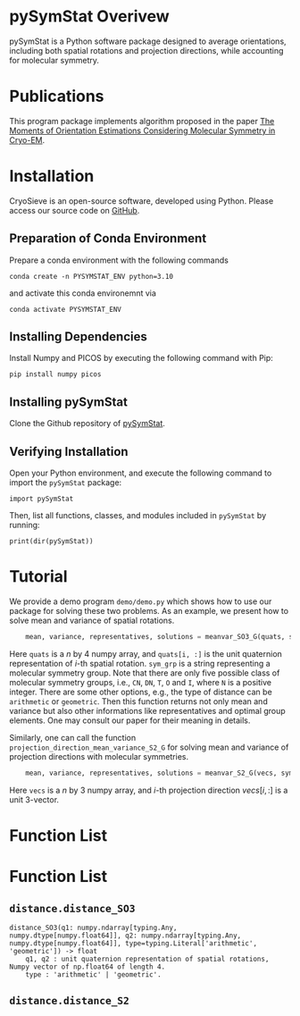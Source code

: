 # **pySymStat Overivew**

pySymStat is a Python software package designed to average orientations, including both spatial rotations and projection directions, while accounting for molecular symmetry.

# Publications

This program package implements algorithm proposed in the paper [The Moments of Orientation Estimations Considering Molecular Symmetry in Cryo-EM](https://arxiv.org/abs/2301.05426).

# Installation

CryoSieve is an open-source software, developed using Python. Please access our source code on [GitHub](https://github.com/mxhulab/pySymStat).

## Preparation of Conda Environment

Prepare a conda environment with the following commands
```
conda create -n PYSYMSTAT_ENV python=3.10
```
and activate this conda environemnt via
```
conda activate PYSYMSTAT_ENV
```

## Installing Dependencies

Install Numpy and PICOS by executing the following command with Pip:
```
pip install numpy picos
```

## Installing pySymStat

Clone the Github repository of [pySymStat](https://github.com/mxhulab/pySymStat).

## Verifying Installation

Open your Python environment, and execute the following command to import the `pySymStat` package:
```
import pySymStat
```
Then, list all functions, classes, and modules included in `pySymStat` by running:
```
print(dir(pySymStat))
```

# Tutorial

We provide a demo program `demo/demo.py` which shows how to use our package for solving these two problems. As an example, we present how to solve mean and variance of spatial rotations.

```Python
    mean, variance, representatives, solutions = meanvar_SO3_G(quats, sym_grp, type = 'arithmetic')
```

Here `quats` is a $n$ by $4$ numpy array, and `quats[i, :]` is the unit quaternion representation of $i$-th spatial rotation. `sym_grp` is a string representing a molecular symmetry group. Note that there are only five possible class of molecular symmetry groups, i.e., `CN`, `DN`, `T`, `O` and `I`, where `N` is a positive integer. There are some other options, e.g., the type of distance can be `arithmetic` or `geometric`. Then this function returns not only mean and variance but also other informations like representatives and optimal group elements. One may consult our paper for their meaning in details.

Similarly, one can call the function `projection_direction_mean_variance_S2_G` for solving mean and variance of projection directions with molecular symmetries.
```Python
    mean, variance, representatives, solutions = meanvar_S2_G(vecs, sym_grp, type = 'arithmetic')
```
Here `vecs` is a $n$ by $3$ numpy array, and $i$-th projection direction $vecs[i, :]$ is a unit 3-vector.

# Function List

# Function List

## `distance.distance_SO3`
```
distance_SO3(q1: numpy.ndarray[typing.Any, numpy.dtype[numpy.float64]], q2: numpy.ndarray[typing.Any, numpy.dtype[numpy.float64]], type=typing.Literal['arithmetic', 'geometric']) -> float
    q1, q2 : unit quaternion representation of spatial rotations, Numpy vector of np.float64 of length 4.
    type : 'arithmetic' | 'geometric'.
```

## `distance.distance_S2`
